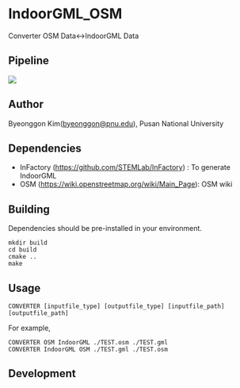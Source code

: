 # IndoorGML_OSM

Converter OSM Data<->IndoorGML Data


## Pipeline

![](doc/img/pipeline.png?raw=true)

## Author
Byeonggon Kim(byeonggon@pnu.edu), Pusan National University

## Dependencies
- InFactory (https://github.com/STEMLab/InFactory) : To generate IndoorGML
- OSM (https://wiki.openstreetmap.org/wiki/Main_Page): OSM wiki

## Building

Dependencies should be pre-installed in your environment.

```
mkdir build
cd build
cmake ..
make
```

## Usage

```
CONVERTER [inputfile_type] [outputfile_type] [inputfile_path] [outputfile_path]

```

For example,

```
CONVERTER OSM IndoorGML ./TEST.osm ./TEST.gml
CONVERTER IndoorGML OSM ./TEST.gml ./TEST.osm
```


## Development

